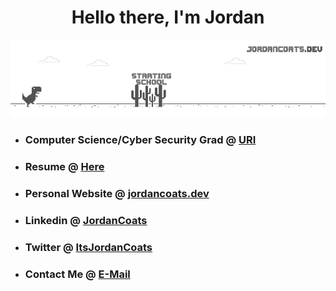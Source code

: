 <h1 align="center">Hello there, I'm Jordan</h1>
<img src="https://raw.githubusercontent.com/jordanncoats/jordanncoats.github.io/master/images/banner_s.gif" alt="Jordan's Career">
<ul>
<li><h3>Computer Science/Cyber Security Grad @ <a href="https://www.uri.edu/">URI</a></h3></li>
<li><h3>Resume @ <a href="https://raw.githubusercontent.com/jordanncoats/jordanncoats.github.io/master/Resume_Web.pdf">Here</a></h3></li>
<li><h3>Personal Website @ <a href="https://jordancoats.dev">jordancoats.dev</a></h3></li>
<li><h3>Linkedin @ <a href="https://www.linkedin.com/in/jordancoats/">JordanCoats</h3></a></li>
<li><h3>Twitter @ <a href="https://twitter.com/itsjordancoats">ItsJordanCoats</h3></a></li>
<li><h3>Contact Me @ <a href="mailto:contact@jordancoats.dev">E-Mail</a></h3></li>
</ol>

